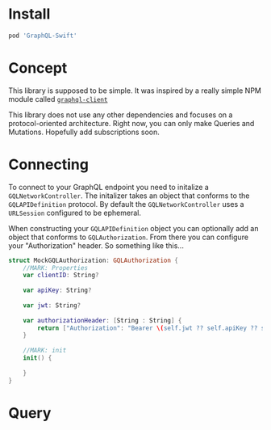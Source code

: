 # Install

```ruby
pod 'GraphQL-Swift'
```

# Concept

This library is supposed to be simple. It was inspired by a really simple NPM module called [`graphql-client`](https://www.npmjs.com/package/graphql-client)

This library does not use any other dependencies and focuses on a protocol-oriented architecture. Right now, you can only make Queries and Mutations. Hopefully add subscriptions soon.

# Connecting

To connect to your GraphQL endpoint you need to initalize a `GQLNetworkController`. The initalizer takes an object that conforms to the `GQLAPIDefinition` protocol. By default the `GQLNetworkController` uses a `URLSession` configured to be ephemeral.

When constructing your `GQLAPIDefinition` object you can optionally add an object that conforms to `GQLAuthorization`. From there you can configure your "Authorization" header. So something like this...

```swift
struct MockGQLAuthorization: GQLAuthorization {
    //MARK: Properties
    var clientID: String?
    
    var apiKey: String?
    
    var jwt: String?
    
    var authorizationHeader: [String : String] {
        return ["Authorization": "Bearer \(self.jwt ?? self.apiKey ?? self.clientID ?? "")"]
    }
    
    //MARK: init
    init() {
        
    }
}
```

# Query

